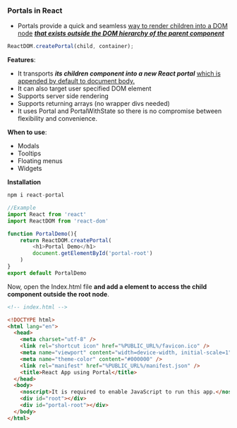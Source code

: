 ### Portals in React

- Portals provide a quick and seamless <u>way to render children into a DOM node</u> <u>**_that exists outside the DOM hierarchy of the parent component_**</u>

```js
ReactDOM.createPortal(child, container);
```

**Features**:

- It transports **_its children component into a new React portal_** <u>which is appended by default to document body.</u>
- It can also target user specified DOM element
- Supports server side rendering
- Supports returning arrays (no wrapper divs needed)
- It uses Portal and PortalWithState so there is no compromise between flexibility and convenience.

**When to use**:

- Modals
- Tooltips
- Floating menus
- Widgets

**Installation**

```js
npm i react-portal
```

```js
//Example
import React from 'react'
import ReactDOM from 'react-dom'

function PortalDemo(){
    return ReactDOM.createPortal(
        <h1>Portal Demo</h1>
        document.getElementById('portal-root')
    )
}
export default PortalDemo
```

Now, open the Index.html file **and add a element to access the child component outside the root node**.

```html
<!-- index.html -->

<!DOCTYPE html>
<html lang="en">
  <head>
    <meta charset="utf-8" />
    <link rel="shortcut icon" href="%PUBLIC_URL%/favicon.ico" />
    <meta name="viewport" content="width=device-width, initial-scale=1" />
    <meta name="theme-color" content="#000000" />
    <link rel="manifest" href="%PUBLIC_URL%/manifest.json" />
    <title>React App using Portal</title>
  </head>
  <body>
    <noscript>It is required to enable JavaScript to run this app.</noscript>
    <div id="root"></div>
    <div id="portal-root"></div>
  </body>
</html>
```
